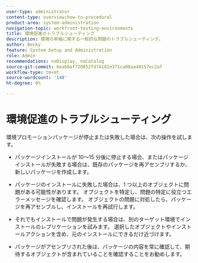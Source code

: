 ```yaml
---
user-type: administrator
content-type: overview;how-to-procedural
product-area: system-administration
navigation-topic: workfront-testing-environments
title: 環境促進のトラブルシューティング
description: 環境の昇格に関する一般的な問題のトラブルシューティング。
author: Becky
feature: System Setup and Administration
role: Admin
recommendations: noDisplay, noCatalog
source-git-commit: 6eab0af720852fd74182e371ca08aa40157ec2af
workflow-type: tm+mt
source-wordcount: '148'
ht-degree: 0%

---
```


# 環境促進のトラブルシューティング

環境プロモーションパッケージが停止または失敗した場合は、次の操作を試します。

* パッケージインストールが 10～15 分後に停止する場合、またはパッケージインストールが失敗する場合は、既存のパッケージを再アセンブリするか、新しいパッケージを作成します。

* パッケージのインストールに失敗した場合は、1 つ以上のオブジェクトに問題がある可能性があります。 オブジェクトを特定し、問題の特定に役立つエラーメッセージを確認します。 オブジェクトの問題に対処したら、パッケージを再アセンブルし、インストールを再試行します。

* それでもインストールで問題が発生する場合は、別のターゲット環境でインストールのレプリケーションを試みます。 選択したオブジェクトやインストールアクションを含め、元のインストールにできるだけ近づけます。

* パッケージがアセンブリされた後は、パッケージの内容を常に確認して、期待するオブジェクトが含まれていることを確認することをお勧めします。
